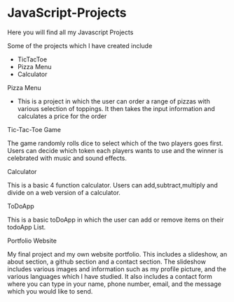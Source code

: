 # JavaScript-Projects
Here you will find all my Javascript Projects


Some of the projects which I have created include

* TicTacToe
* Pizza Menu
* Calculator

Pizza Menu

- This is a project in which the user can order a range of pizzas with various selection of toppings. It then takes the input information and calculates a price for the order

Tic-Tac-Toe Game

The game randomly rolls dice to select which of the two players goes first. Users can decide which token each players wants to use and the winner is celebrated with music and sound effects.

Calculator

This is a basic 4 function calculator. Users can add,subtract,multiply and divide on a web version of a calculator.

ToDoApp

This is a basic toDoApp in which the user can add or remove items on their todoApp List.

Portfolio Website

My final project and my own website portfolio. This includes a slideshow, an about section, a github section and a contact section. The slideshow includes various images and information such as my profile picture, and the various languages which I have studied. It also includes a contact form where you can type in your name, phone number, email, and the message which you would like to send.
